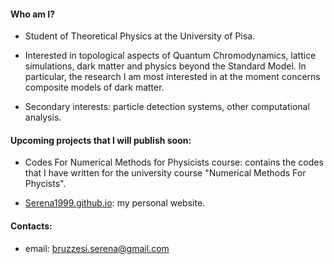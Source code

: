 #### Who am I?

- Student of Theoretical Physics at the University of Pisa.

- Interested in topological aspects of Quantum Chromodynamics, lattice simulations, dark matter and physics beyond the Standard Model. In particular, the research I am most interested in at the moment concerns composite models of dark matter.

- Secondary interests: particle detection systems, other computational analysis.

#### Upcoming projects that I will publish soon:

- Codes For Numerical Methods for Physicists course: contains the codes that I have written for the university course "Numerical Methods For Phycists".

- [Serena1999.github.io](https://github.com/Serena1999/Serena1999.github.io): my personal website.

#### Contacts:

- email: bruzzesi.serena@gmail.com
